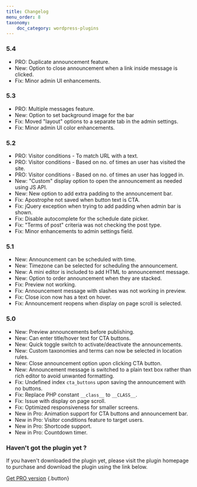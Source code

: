 ```yaml
---
title: Changelog
menu_order: 8
taxonomy:
    doc_category: wordpress-plugins
---
```


### 5.4
* PRO: Duplicate announcement feature.
* New: Option to close announcement when a link inside message is clicked.
* Fix: Minor admin UI enhancements.

### 5.3

* PRO: Multiple messages feature.
* New: Option to set background image for the bar
* Fix: Moved "layout" options to a separate tab in the admin settings.
* Fix: Minor admin UI color enhancements.

### 5.2

* PRO: Visitor conditions - To match URL with a text.
* PRO: Visitor conditions - Based on no. of times an user has visited the site.
* PRO: Visitor conditions - Based on no. of times an user has logged in.
* New: "Custom" display option to open the announcement as needed using JS API.
* New: New option to add extra padding to the announcement bar.
* Fix: Apostrophe not saved when button text is CTA.
* Fix: jQuery exception when trying to add padding when admin bar is shown.
* Fix: Disable autocomplete for the schedule date picker.
* Fix: "Terms of post" criteria was not checking the post type.
* Fix: Minor enhancements to admin settings field.

### 5.1

* New: Announcement can be scheduled with time.
* New: Timezone can be selected for scheduling the announcement.
* New: A mini editor is included to add HTML to announcement message.
* New: Option to order announcement when they are stacked.
* Fix: Preview not working.
* Fix: Announcement message with slashes was not working in preview.
* Fix: Close icon now has a text on hover.
* Fix: Announcement reopens when display on page scroll is selected.

### 5.0

* New: Preview announcements before publishing.
* New: Can enter title/hover text for CTA buttons.
* New: Quick toggle switch to activate/deactivate the announcements.
* New: Custom taxonomies and terms can now be selected in location rules.
* New: Close announcement option upon clicking CTA button.
* New: Announcement message is switched to a plain text box rather than rich editor to avoid unwanted formatting.
* Fix: Undefined index `cta_buttons` upon saving the announcement with no buttons.
* Fix: Replace PHP constant `__class__` to `__CLASS__`.
* Fix: Issue with display on page scroll.
* Fix: Optimized responsiveness for smaller screens.
* New in Pro: Animation support for CTA buttons and announcement bar.
* New in Pro: Visitor conditions feature to target users.
* New in Pro: Shortcode support.
* New in Pro: Countdown timer.

### Haven't got the plugin yet ?

If you haven't downloaded the plugin yet, please visit the plugin homepage to purchase and download the plugin using the link below.

[Get PRO version](/wordpress-plugins/announcer/?utm_source=doc&utm_medium=changelog&utm_campaign=ancr-pro#pro) {.button}